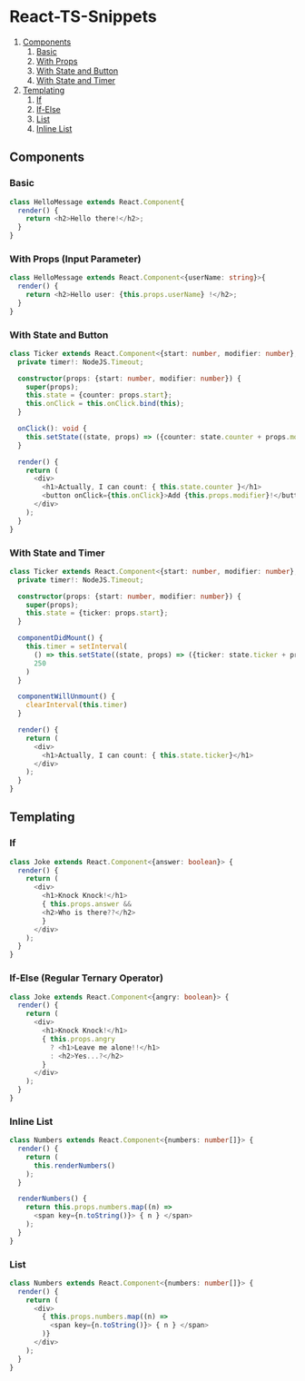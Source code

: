 # React-TS-Snippets
1. [Components](#components)
    1. [Basic](#c-basic)
    2. [With Props](#c-with-props)
    3. [With State and Button](#c-with-state-and-button)
    4. [With State and Timer](#c-with-state-and-timer)
2. [Templating](#templating)
    1. [If](#t-if)
    2. [If-Else](#t-if-else)
    3. [List](#t-list)
    4. [Inline List](#t-inline-list)

<a name="components"></a>
## Components

<a name="c-basic"></a>
### Basic
```typescript
class HelloMessage extends React.Component{
  render() {
    return <h2>Hello there!</h2>;
  }
}
```

<a name="c-with-props"></a>
### With Props (Input Parameter)
```typescript
class HelloMessage extends React.Component<{userName: string}>{
  render() {
    return <h2>Hello user: {this.props.userName} !</h2>;
  }
}
```

<a name="c-with-state-and-button"></a>
### With State and Button
```typescript
class Ticker extends React.Component<{start: number, modifier: number}, {counter: number}> {
  private timer!: NodeJS.Timeout;

  constructor(props: {start: number, modifier: number}) {
    super(props);
    this.state = {counter: props.start};
    this.onClick = this.onClick.bind(this);
  }

  onClick(): void {
    this.setState((state, props) => ({counter: state.counter + props.modifier}))
  }

  render() {
    return (
      <div>
        <h1>Actually, I can count: { this.state.counter }</h1>
        <button onClick={this.onClick}>Add {this.props.modifier}!</button>
      </div>
    );
  }
}
```

<a name="c-with-state-and-timer"></a>
### With State and Timer
```typescript
class Ticker extends React.Component<{start: number, modifier: number}, {ticker: number}> {
  private timer!: NodeJS.Timeout;

  constructor(props: {start: number, modifier: number}) {
    super(props);
    this.state = {ticker: props.start};
  }

  componentDidMount() {
    this.timer = setInterval(
      () => this.setState((state, props) => ({ticker: state.ticker + props.modifier})),
      250
    )
  }

  componentWillUnmount() {
    clearInterval(this.timer)
  }

  render() {
    return (
      <div>
        <h1>Actually, I can count: { this.state.ticker}</h1>
      </div>
    );
  }
}
```

<a name="templating"></a>
## Templating

<a name="t-if"></a>
### If
```typescript
class Joke extends React.Component<{answer: boolean}> {
  render() {
    return (
      <div>
        <h1>Knock Knock!</h1>
        { this.props.answer &&
        <h2>Who is there??</h2>
        }
      </div>
    );
  }
}
```

<a name="t-if-else"></a>
### If-Else (Regular Ternary Operator)
```typescript
class Joke extends React.Component<{angry: boolean}> {
  render() {
    return (
      <div>
        <h1>Knock Knock!</h1>
        { this.props.angry
          ? <h1>Leave me alone!!</h1>
          : <h2>Yes...?</h2>
        }
      </div>
    );
  }
}
```

<a name="t-list"></a>
### Inline List
```typescript
class Numbers extends React.Component<{numbers: number[]}> {
  render() {
    return (
      this.renderNumbers()
    );
  }

  renderNumbers() {
    return this.props.numbers.map((n) =>
      <span key={n.toString()}> { n } </span>
    );
  }
}
```

<a name="t-inline-list"></a>
### List
```typescript
class Numbers extends React.Component<{numbers: number[]}> {
  render() {
    return (
      <div>
        { this.props.numbers.map((n) => 
          <span key={n.toString()}> { n } </span>
        )}
      </div>
    );
  }
}
```
